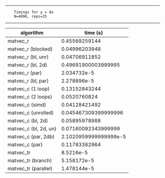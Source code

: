 ----------------------------------
        Timings for y = Ax        
        N=4096, reps=25
----------------------------------

algorithm            | time (s)
---------------------|------------------------
matvec_r             | 0.45569259144
matvec_r (blocked)   | 0.04996203948
matvec_r (bl, unr)   | 0.04706911852
matvec_r (bl, 2d)    | 0.49691900003999995
matvec_r (par)       | 2.034732e-5
matvec_r (bl, par)   | 2.278896e-5
matvec_c (1 loop)    | 0.13152843244
matvec_c (2 loops)   | 0.0520760824
matvec_c (simd)      | 0.04128421492
matvec_c (unrolled)  | 0.045467309399999996
matvec_c (bl, 2d)    | 0.05895978988
matvec_c (bl, 2d, un)| 0.07160092343999999
matvec_c (par, 2db)  | 2.1020959999999998e-5
matvec_c (par)       | 0.11783382964
matvec_tr            | 8.5216e-5
matvec_tr (branch)   | 5.158172e-5
matvec_tr (parallel) | 1.478144e-5
